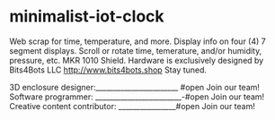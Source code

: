 # minimalist-iot-clock
Web scrap for time, temperature, and more. 
Display info on four (4) 7 segment displays. Scroll or rotate time, temerature, and/or humidity, pressure, etc.
MKR 1010 Shield. Hardware is exclusively designed by Bits4Bots LLC http://www.bits4bots.shop Stay tuned.

3D enclosure designer:_______________________ #open Join our team!
Software programmer: ________________________-#open Join our team!
Creative content contributor: ________________#open Join our team!
